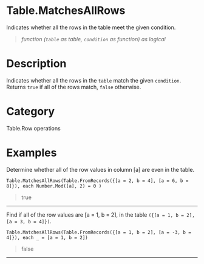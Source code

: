 ﻿# Table.MatchesAllRows
Indicates whether all the rows in the table meet the given condition.
> _function (<code>table</code> as table, <code>condition</code> as function) as logical_
# Description 
Indicates whether all the rows in the <code>table</code> match the given <code>condition</code>. Returns <code>true</code> if all of the rows match, <code>false</code> otherwise.

# Category 
Table.Row operations
# Examples 
Determine whether all of the row values in column [a] are even in the table.
```
Table.MatchesAllRows(Table.FromRecords({[a = 2, b = 4], [a = 6, b = 8]}), each Number.Mod([a], 2) = 0 )
```
> true
***
Find if all of the row values are [a = 1, b = 2], in the table <code>({[a = 1, b = 2], [a = 3, b = 4]})</code>.
```
Table.MatchesAllRows(Table.FromRecords({[a = 1, b = 2], [a = -3, b = 4]}), each _ = [a = 1, b = 2])
```
> false
***

